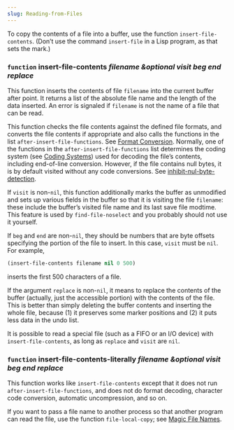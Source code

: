 ```yaml
---
slug: Reading-from-Files
---
```


To copy the contents of a file into a buffer, use the function `insert-file-contents`. (Don’t use the command `insert-file` in a Lisp program, as that sets the mark.)

### <span className="tag function">`function`</span> **insert-file-contents** *filename \&optional visit beg end replace*

This function inserts the contents of file `filename` into the current buffer after point. It returns a list of the absolute file name and the length of the data inserted. An error is signaled if `filename` is not the name of a file that can be read.

This function checks the file contents against the defined file formats, and converts the file contents if appropriate and also calls the functions in the list `after-insert-file-functions`. See [Format Conversion](Format-Conversion). Normally, one of the functions in the `after-insert-file-functions` list determines the coding system (see [Coding Systems](Coding-Systems)) used for decoding the file’s contents, including end-of-line conversion. However, if the file contains null bytes, it is by default visited without any code conversions. See [inhibit-nul-byte-detection](Lisp-and-Coding-Systems).

If `visit` is non-`nil`, this function additionally marks the buffer as unmodified and sets up various fields in the buffer so that it is visiting the file `filename`: these include the buffer’s visited file name and its last save file modtime. This feature is used by `find-file-noselect` and you probably should not use it yourself.

If `beg` and `end` are non-`nil`, they should be numbers that are byte offsets specifying the portion of the file to insert. In this case, `visit` must be `nil`. For example,

```lisp
(insert-file-contents filename nil 0 500)
```

inserts the first 500 characters of a file.

If the argument `replace` is non-`nil`, it means to replace the contents of the buffer (actually, just the accessible portion) with the contents of the file. This is better than simply deleting the buffer contents and inserting the whole file, because (1) it preserves some marker positions and (2) it puts less data in the undo list.

It is possible to read a special file (such as a FIFO or an I/O device) with `insert-file-contents`, as long as `replace` and `visit` are `nil`.

### <span className="tag function">`function`</span> **insert-file-contents-literally** *filename \&optional visit beg end replace*

This function works like `insert-file-contents` except that it does not run `after-insert-file-functions`, and does not do format decoding, character code conversion, automatic uncompression, and so on.

If you want to pass a file name to another process so that another program can read the file, use the function `file-local-copy`; see [Magic File Names](Magic-File-Names).
